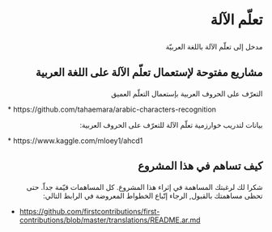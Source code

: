 # <p dir="rtl">تعلّم الآلة</p>
<p dir="rtl"> مدخل إلى تعلّم الآلة باللغة العربيّة</p>

## <p dir="rtl">مشاريع مفتوحة لإستعمال تعلّم الآلة على اللغة العربية</p>

<p dir="rtl">
التعرّف على الحروف العربية بإستعمال التعلّم العميق
</p>
 * https://github.com/tahaemara/arabic-characters-recognition

<p dir="rtl">
بيانات لتدريب خوارزمية تعلّم الآلة للتعرّف على الحروف العربية:
</p>
 * https://www.kaggle.com/mloey1/ahcd1 

## <p dir="rtl">كيف تساهم في هذا المشروع</p>

<p dir="rtl">
شكرا لك لرغبتك المساهمة في إثراء هذا المشروع. كل المساهمات قيّمة جداّ. حتى تحظى مساهمتك بالقبول, الرجاء إتّباع الخطواط المعروضة في الرابط التالي:
</p>

 * https://github.com/firstcontributions/first-contributions/blob/master/translations/README.ar.md
